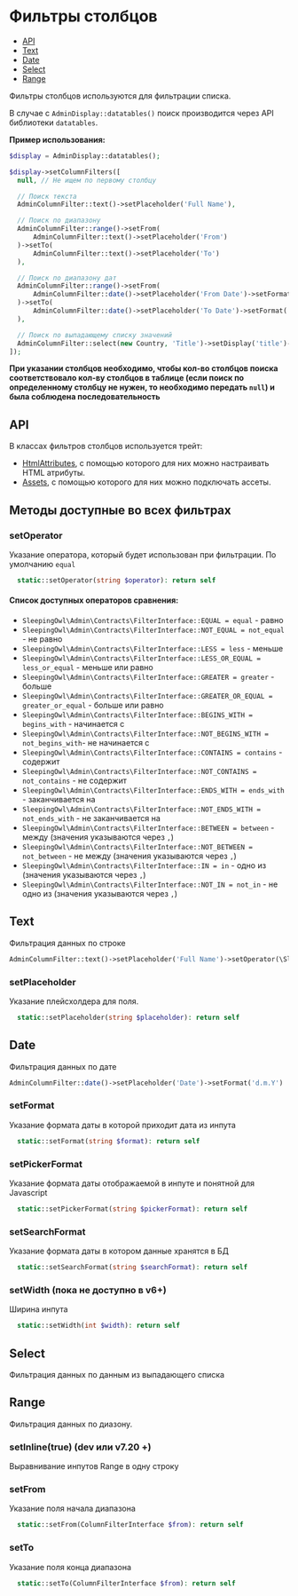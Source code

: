 # Фильтры столбцов

 - [API](#api)
 - [Text](#filter-text)
 - [Date](#filter-date)
 - [Select](#filter-select)
 - [Range](#filter-range)

Фильтры столбцов используются для фильтрации списка.

В случае с `AdminDisplay::datatables()` поиск производится через API библиотеки `datatables`.

**Пример использования:**

```php
$display = AdminDisplay::datatables();

$display->setColumnFilters([
  null, // Не ищем по первому столбцу

  // Поиск текста
  AdminColumnFilter::text()->setPlaceholder('Full Name'),

  // Поиск по диапазону
  AdminColumnFilter::range()->setFrom(
      AdminColumnFilter::text()->setPlaceholder('From')
  )->setTo(
      AdminColumnFilter::text()->setPlaceholder('To')
  ),

  // Поиск по диапазону дат
  AdminColumnFilter::range()->setFrom(
      AdminColumnFilter::date()->setPlaceholder('From Date')->setFormat('d.m.Y')
  )->setTo(
      AdminColumnFilter::date()->setPlaceholder('To Date')->setFormat('d.m.Y')
  ),

  // Поиск по выпадающему списку значений
  AdminColumnFilter::select(new Country, 'Title')->setDisplay('title')->setPlaceholder('Select Country')->setColumnName('country_id')
]);
```

**При указании столбцов необходимо, чтобы кол-во столбцов поиска соответствовало кол-ву столбцов в таблице (если поиск по определенному столбцу не нужен, то необходимо передать `null`) и была соблюдена последовательность**

<a name="api"></a>
## API

В классах фильтров столбцов используется трейт:
 - [HtmlAttributes](html_attributes), с помощью которого для них можно настраивать HTML атрибуты.
 - [Assets](assets#assets-trait), с помощью которого для них можно подключать ассеты.

## Методы доступные во всех фильтрах

<a name="set-operator"></a>
### setOperator
Указание оператора, который будет использован при фильтрации. По умолчанию `equal`

```php
  static::setOperator(string $operator): return self
```

#### Список доступных операторов сравнения:

  - `SleepingOwl\Admin\Contracts\FilterInterface::EQUAL = equal` - равно
  - `SleepingOwl\Admin\Contracts\FilterInterface::NOT_EQUAL = not_equal` - не равно
  - `SleepingOwl\Admin\Contracts\FilterInterface::LESS = less` - меньше
  - `SleepingOwl\Admin\Contracts\FilterInterface::LESS_OR_EQUAL = less_or_equal` - меньше или равно
  - `SleepingOwl\Admin\Contracts\FilterInterface::GREATER = greater` - больше
  - `SleepingOwl\Admin\Contracts\FilterInterface::GREATER_OR_EQUAL = greater_or_equal` - больше или равно
  - `SleepingOwl\Admin\Contracts\FilterInterface::BEGINS_WITH = begins_with` - начинается с
  - `SleepingOwl\Admin\Contracts\FilterInterface::NOT_BEGINS_WITH = not_begins_with`- не начинается с
  - `SleepingOwl\Admin\Contracts\FilterInterface::CONTAINS = contains` - содержит
  - `SleepingOwl\Admin\Contracts\FilterInterface::NOT_CONTAINS = not_contains` - не содержит
  - `SleepingOwl\Admin\Contracts\FilterInterface::ENDS_WITH = ends_with` - заканчивается на
  - `SleepingOwl\Admin\Contracts\FilterInterface::NOT_ENDS_WITH = not_ends_with` - не заканчивается на
  - `SleepingOwl\Admin\Contracts\FilterInterface::BETWEEN = between` - между (значения указываются через `,`)
  - `SleepingOwl\Admin\Contracts\FilterInterface::NOT_BETWEEN = not_between` - не между (значения указываются через `,`)
  - `SleepingOwl\Admin\Contracts\FilterInterface::IN = in` - одно из (значения указываются через `,`)
  - `SleepingOwl\Admin\Contracts\FilterInterface::NOT_IN = not_in` - не одно из (значения указываются через `,`)


<a name="filter-text"></a>
## Text
Фильтрация данных по строке

```php
AdminColumnFilter::text()->setPlaceholder('Full Name')->setOperator(\SleepingOwl\Admin\Contracts\FilterInterface::CONTAINS)
```

### setPlaceholder
Указание плейсхолдера для поля.

```php
  static::setPlaceholder(string $placeholder): return self
```


<a name="filter-date"></a>
## Date
Фильтрация данных по дате

```php
AdminColumnFilter::date()->setPlaceholder('Date')->setFormat('d.m.Y')
```

### setFormat
Указание формата даты в которой приходит дата из инпута

```php
  static::setFormat(string $format): return self
```

### setPickerFormat
Указание формата даты отображаемой в инпуте и понятной для Javascript

```php
  static::setPickerFormat(string $pickerFormat): return self
```

### setSearchFormat
Указание формата даты в котором данные хранятся в БД

```php
  static::setSearchFormat(string $searchFormat): return self
```

### setWidth (пока не доступно в v6+)
Ширина инпута

```php
  static::setWidth(int $width): return self
```


<a name="filter-select"></a>
## Select
Фильтрация данных по данным из выпадающего списка


<a name="filter-range"></a>
## Range
Фильтрация данных по диазону.


### setInline(true) (dev или v7.20 +)
Выравнивание инпутов Range в одну строку


### setFrom
Указание поля начала диапазона

```php
  static::setFrom(ColumnFilterInterface $from): return self
```

### setTo
Указание поля конца диапазона

```php
  static::setTo(ColumnFilterInterface $from): return self
```
